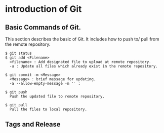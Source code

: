 # introduction of Git

## Basic Commands of Git.
This section describes the basic of Git. It includes how to push to/ pull from the remote repository.
    
    $ git status
    $ git add <Filename>
      <filename> : Add designated file to upload at remote repository.
      -u : Update all files which already exist in the remote repository.
      
    $ git commit -m <Message>
      <Message> : brief message for updating.
      -a --allow-empty-message -m '' : 
    
    $ git push
      Push the updated file to remote repository.
    
    $ git pull
      Pull the files to local repository.

## Tags and Release
